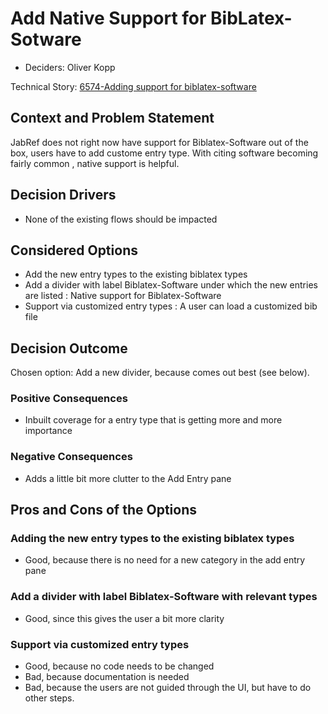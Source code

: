 # Add Native Support for BibLatex-Sotware

* Deciders: Oliver Kopp

Technical Story: [6574-Adding support for biblatex-software](https://github.com/JabRef/jabref/issues/6574)

## Context and Problem Statement

JabRef does not right now have support for Biblatex-Software out of the box, users have to add custome entry type.
With citing software becoming fairly common , native support is helpful.

## Decision Drivers

* None of the existing flows should be impacted

## Considered Options

* Add the new entry types to the existing biblatex types
* Add a divider with label Biblatex-Software under which the new entries are listed : Native support for Biblatex-Software
* Support via customized entry types : A user can load a customized bib file

## Decision Outcome

Chosen option: Add a new divider, because comes out best (see below).

### Positive Consequences

* Inbuilt coverage for a entry type that is getting more and more importance

### Negative Consequences

* Adds a little bit more clutter to the Add Entry pane

## Pros and Cons of the Options

### Adding the new entry types to the existing biblatex types

* Good, because there is no need for a new category in the add entry pane

### Add a divider with label Biblatex-Software with relevant types

* Good, since this gives the user a bit more clarity

### Support via customized entry types

* Good, because no code needs to be changed
* Bad, because documentation is needed
* Bad, because the users are not guided through the UI, but have to do other steps.
